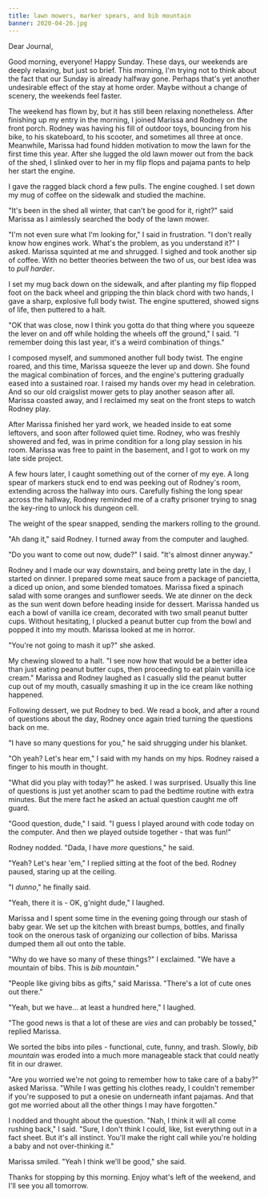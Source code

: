 ```yaml
---
title: lawn mowers, marker spears, and bib mountain
banner: 2020-04-26.jpg
---
```


Dear Journal,

Good morning, everyone!  Happy Sunday.  These days, our weekends are
deeply relaxing, but just so brief.  This morning, I'm trying not to
think about the fact that our Sunday is already halfway gone.  Perhaps
that's yet another undesirable effect of the stay at home order.
Maybe without a change of scenery, the weekends feel faster.

The weekend has flown by, but it has still been relaxing nonetheless.
After finishing up my entry in the morning, I joined Marissa and
Rodney on the front porch.  Rodney was having his fill of outdoor
toys, bouncing from his bike, to his skateboard, to his scooter, and
sometimes all three at once.  Meanwhile, Marissa had found hidden
motivation to mow the lawn for the first time this year.  After she
lugged the old lawn mower out from the back of the shed, I slinked
over to her in my flip flops and pajama pants to help her start the
engine.

I gave the ragged black chord a few pulls.  The engine coughed.  I set
down my mug of coffee on the sidewalk and studied the machine.

"It's been in the shed all winter, that can't be good for it, right?"
said Marissa as I aimlessly searched the body of the lawn mower.

"I'm not even sure what I'm looking for," I said in frustration.  "I
don't really know how engines work.  What's the problem, as you
understand it?" I asked.  Marissa squinted at me and shrugged.  I
sighed and took another sip of coffee.  With no better theories
between the two of us, our best idea was to _pull harder_.

I set my mug back down on the sidewalk, and after planting my flip
flopped foot on the back wheel and gripping the thin black chord with
two hands, I gave a sharp, explosive full body twist.  The engine
sputtered, showed signs of life, then puttered to a halt.

"OK that was close, now I think you gotta do that thing where you
squeeze the lever on and off while holding the wheels off the ground,"
I said.  "I remember doing this last year, it's a weird combination of
things."

I composed myself, and summoned another full body twist.  The engine
roared, and this time, Marissa squeeze the lever up and down.  She
found the magical combination of forces, and the engine's puttering
gradually eased into a sustained roar.  I raised my hands over my head
in celebration.  And so our old craigslist mower gets to play another
season after all.  Marissa coasted away, and I reclaimed my seat on
the front steps to watch Rodney play.

After Marissa finished her yard work, we headed inside to eat some
leftovers, and soon after followed quiet time.  Rodney, who was
freshly showered and fed, was in prime condition for a long play
session in his room.  Marissa was free to paint in the basement, and I
got to work on my late side project.

A few hours later, I caught something out of the corner of my eye.  A
long spear of markers stuck end to end was peeking out of Rodney's
room, extending across the hallway into ours.  Carefully fishing the
long spear across the hallway, Rodney reminded me of a crafty prisoner
trying to snag the key-ring to unlock his dungeon cell.

The weight of the spear snapped, sending the markers rolling to the
ground.

"Ah dang it," said Rodney.  I turned away from the computer and
laughed.

"Do you want to come out now, dude?" I said.  "It's almost dinner
anyway."

Rodney and I made our way downstairs, and being pretty late in the
day, I started on dinner.  I prepared some meat sauce from a package
of pancietta, a diced up onion, and some blended tomatoes.  Marissa
fixed a spinach salad with some oranges and sunflower seeds.  We ate
dinner on the deck as the sun went down before heading inside for
dessert.  Marissa handed us each a bowl of vanilla ice cream, decorated
with two small peanut butter cups.  Without hesitating, I plucked a
peanut butter cup from the bowl and popped it into my mouth.  Marissa
looked at me in horror.

"You're not going to mash it up?" she asked.

My chewing slowed to a halt.  "I see now how that would be a better
idea than just eating peanut butter cups, then proceeding to eat plain
vanilla ice cream."  Marissa and Rodney laughed as I casually slid the
peanut butter cup out of my mouth, casually smashing it up in the
ice cream like nothing happened.

Following dessert, we put Rodney to bed.  We read a book, and after a
round of questions about the day, Rodney once again tried turning the
questions back on me.

"I have so many questions for you," he said shrugging under his
blanket.

"Oh yeah?  Let's hear em," I said with my hands on my hips.  Rodney
raised a finger to his mouth in thought.

"What did you play with today?" he asked.  I was surprised.  Usually
this line of questions is just yet another scam to pad the bedtime
routine with extra minutes.  But the mere fact he asked an actual
question caught me off guard.

"Good question, dude," I said.  "I guess I played around with code
today on the computer.  And then we played outside together - that was
fun!"

Rodney nodded.  "Dada, I have _more_ questions," he said.

"Yeah?  Let's hear 'em," I replied sitting at the foot of the bed.
Rodney paused, staring up at the ceiling.

"I _dunno_," he finally said.

"Yeah, there it is - OK, g'night dude," I laughed.

Marissa and I spent some time in the evening going through our stash
of baby gear.  We set up the kitchen with breast bumps, bottles, and
finally took on the onerous task of organizing our collection of bibs.
Marissa dumped them all out onto the table.

"Why do we have so many of these things?" I exclaimed.  "We have a
mountain of bibs.  This is _bib mountain_."

"People like giving bibs as gifts," said Marissa.  "There's a lot of
cute ones out there."

"Yeah, but we have... at least a hundred here," I laughed.

"The good news is that a lot of these are _vies_ and can probably be
tossed," replied Marissa.

We sorted the bibs into piles - functional, cute, funny, and trash.
Slowly, _bib mountain_ was eroded into a much more manageable stack
that could neatly fit in our drawer.

"Are you worried we're not going to remember how to take care of a
baby?" asked Marissa.  "While I was getting his clothes ready, I
couldn't remember if you're supposed to put a onesie on underneath
infant pajamas.  And that got me worried about all the other things I
may have forgotten."

I nodded and thought about the question.  "Nah, I think it will all
come rushing back," I said.  "Sure, I don't think I could, like, list
everything out in a fact sheet.  But it's all instinct.  You'll make
the right call while you're holding a baby and not over-thinking it."

Marissa smiled.  "Yeah I think we'll be good," she said.

Thanks for stopping by this morning.  Enjoy what's left of the
weekend, and I'll see you all tomorrow.
